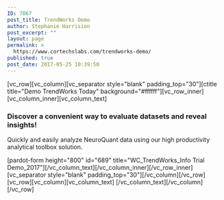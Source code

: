 ```yaml
---
ID: 7067
post_title: TrendWorks Demo
author: Stephanie Harrision
post_excerpt: ""
layout: page
permalink: >
  https://www.cortechslabs.com/trendworks-demo/
published: true
post_date: 2017-05-25 10:39:50
---
```

[vc_row][vc_column][vc_separator style="blank" padding_top="30"][ctitle title="Demo TrendWorks Today" background="#ffffff"][vc_row_inner][vc_column_inner][vc_column_text]
<h3>Discover a convenient way to evaluate datasets and reveal insights!</h3>
<p data-fontsize="18" data-lineheight="27">Quickly and easily analyze NeuroQuant data using our high productivity analytical toolbox solution.</p>
[pardot-form height="800" id="689" title="WC_TrendWorks_Info Trial Demo_2017"][/vc_column_text][/vc_column_inner][/vc_row_inner][vc_separator style="blank" padding_top="30"][/vc_column][/vc_row][vc_row][vc_column][vc_column_text]<!-- [if lte IE 8]>
<script charset="utf-8" type="text/javascript" src="//js.hsforms.net/forms/v2-legacy.js"></script>
<![endif]-->
<script src="//js.hsforms.net/forms/v2.js" type="text/javascript" charset="utf-8"></script>
<script>// <![CDATA[ hbspt.forms.create({ portalId: '343740', formId: '6fa9cab3-1fc5-433d-84ea-c012ca870581' }); // ]]></script>
[/vc_column_text][/vc_column][/vc_row]